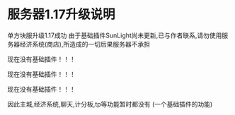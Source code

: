 # 服务器1.17升级说明

单方块服升级1.17成功 由于基础插件SunLight尚未更新,已与作者联系,请勿使用服务器经济系统\(商店\),所造成的一切后果服务器不承担 

现在没有基础插件！！！ 

现在没有基础插件！！！ 

现在没有基础插件！！！ 

因此主城,经济系统,聊天,计分板,tp等功能暂时都没有 \(一个基础插件的功能\)


